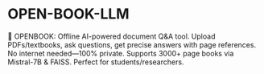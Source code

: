 # OPEN-BOOK-LLM
📖 OPENBOOK: Offline AI-powered document Q&amp;A tool. Upload PDFs/textbooks, ask questions, get precise answers with page references. No internet needed—100% private. Supports 3000+ page books via Mistral-7B &amp; FAISS. Perfect for students/researchers.  
